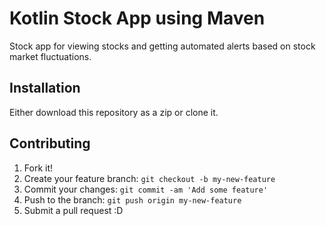 # Kotlin Stock App using Maven 
Stock app for viewing stocks and getting automated alerts based on stock market fluctuations.
## Installation
Either download this repository as a zip or clone it.
## Contributing
1. Fork it!
2. Create your feature branch: `git checkout -b my-new-feature`
3. Commit your changes: `git commit -am 'Add some feature'`
4. Push to the branch: `git push origin my-new-feature`
5. Submit a pull request :D

